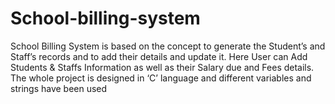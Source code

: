 # School-billing-system
School Billing System is based on the concept to generate the Student’s and Staff’s records and to add their details and update it.  Here User can Add Students &amp; Staffs Information as well as their Salary due and Fees details. The whole project is designed in ‘C’ language and different variables and strings have been used
